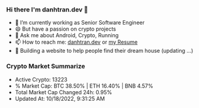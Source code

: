 ### Hi there I'm danhtran.dev 👋

- 🔭 I’m currently working as Senior Software Engineer
- 😄 But have a passion on crypto projects
- 💬 Ask me about Android, Crypto, Running 
- 📫 How to reach me: <a href="https://danhtran.dev" target="_blank">danhtran.dev</a> or <a href="Developer-Resume.pdf" target="_blank">my Resume</a>
- 🌱 Building a website to help people find their dream house (updating ...)

### Crypto Market Summarize
- Active Crypto: 13223
- % Market Cap: BTC 38.50% | ETH 16.40% | BNB 4.57%
- Total Market Cap Changed 24h: 0.95%
- Updated At: 10/18/2022, 9:31:25 AM
